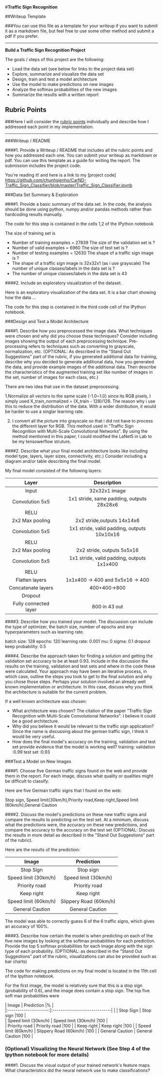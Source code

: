#**Traffic Sign Recognition** 

##Writeup Template

###You can use this file as a template for your writeup if you want to submit it as a markdown file, but feel free to use some other method and submit a pdf if you prefer.

---

**Build a Traffic Sign Recognition Project**
 
The goals / steps of this project are the following:
* Load the data set (see below for links to the project data set)
* Explore, summarize and visualize the data set
* Design, train and test a model architecture
* Use the model to make predictions on new images
* Analyze the softmax probabilities of the new images
* Summarize the results with a written report


[//]: # (Image References)

[image1]: ./examples/visualization.jpg "Visualization"
[image2]: ./examples/grayscale.jpg "Grayscaling"
[image3]: ./examples/random_noise.jpg "Random Noise"
[image4]: ./examples/placeholder.png "Traffic Sign 1"
[image5]: ./examples/placeholder.png "Traffic Sign 2"
[image6]: ./examples/placeholder.png "Traffic Sign 3"
[image7]: ./examples/placeholder.png "Traffic Sign 4"
[image8]: ./examples/placeholder.png "Traffic Sign 5"

## Rubric Points
###Here I will consider the [rubric points](https://review.udacity.com/#!/rubrics/481/view) individually and describe how I addressed each point in my implementation.  

---
###Writeup / README

####1. Provide a Writeup / README that includes all the rubric points and how you addressed each one. You can submit your writeup as markdown or pdf. You can use this template as a guide for writing the report. The submission includes the project code.

You're reading it! and here is a link to my [project code]
https://github.com/chunhsienho/CarND-Traffic_Sign_Classifier/blob/master/Traffic_Sign_Classifier.ipynb

###Data Set Summary & Exploration

####1. Provide a basic summary of the data set. In the code, the analysis should be done using python, numpy and/or pandas methods rather than hardcoding results manually.

The code for this step is contained in the cells 1,2 of the IPython notebook 

The size of training set is 
* Number of training examples = 27839
The size of the validation set is ?
* Number of valid examples = 6960
The size of test set is ?
* Number of testing examples = 12630
The shape of a traffic sign image is ?
* The shape of a traffic sign image is 32x32x1 (as i use grayscale)
The number of unique classes/labels in the data set is ?
* The number of unique classes/labels in the data set is 43

####2. Include an exploratory visualization of the dataset.

Here is an exploratory visualization of the data set. It is a bar chart showing how the data ...

The code for this step is contained in the third code cell of the IPython notebook.

###Design and Test a Model Architecture

####1. Describe how you preprocessed the image data. What techniques were chosen and why did you choose these techniques? Consider including images showing the output of each preprocessing technique. Pre-processing refers to techniques such as converting to grayscale, normalization, etc. (OPTIONAL: As described in the "Stand Out Suggestions" part of the rubric, if you generated additional data for training, describe why you decided to generate additional data, how you generated the data, and provide example images of the additional data. Then describe the characteristics of the augmented training set like number of images in the set, number of images for each class, etc.)

There are two idea that use in the dataset preprocessing.

1.Normalize all vectors to the same scale (-1.0~1.0) since its RGB pixels, I simply used X_train_normalized = (X_train - 128)/128. The reason why i use this to reduce the distribution of the data. With a wider distribution, it would be harder to use a singlar learning rate.

2. I convert all the picture into grayscale so that i did not have to process the different layer for RGB. This method used in "Traffic Sign Recognition with Multi-Scale Convolutional Networks". By using the method mentioned in this paper, I could modified the LaNet5 in Lab to be my tensowerflow struture. 









####2. Describe what your final model architecture looks like including model type, layers, layer sizes, connectivity, etc.) Consider including a diagram and/or table describing the final model.

My final model consisted of the following layers:

| Layer         		|     Description								| 
|:---------------------:|:---------------------------------------------:| 
| Input					| 32x32x1 image   								| 
| Convolution 5x5     	| 1x1 stride, same padding, outputs 28x28x6 	|
| RELU					|												|
| 2x2 Max pooling		| 2x2 stride,outputs 14x14x6					|
| Convolution 5x5		| 1x1 stride, valid padding, outputs 10x10x16 	|
| RELU					|												|
| 2x2 Max pooling		| 2x2 stride, outputs 5x5x16					|
| Convolution 5x5		| 1x1 stride, valid padding, outputs 1x1x400 	|
| RELU					|												|
| Flatten layers		| 1x1x400 -> 400 and 5x5x16 -> 400 				|
| Concatenate  layers	| 400+400->800  								|
| Dropout				|												|
|Fully connected layer 	|800 in 43 out  								|
 


####3. Describe how you trained your model. The discussion can include the type of optimizer, the batch size, number of epochs and any hyperparameters such as learning rate.

batch size: 128
epochs: 120
learning rate: 0.001
mu: 0
sigma: 0.1
dropout keep probability: 0.5

####4. Describe the approach taken for finding a solution and getting the validation set accuracy to be at least 0.93. Include in the discussion the results on the training, validation and test sets and where in the code these were calculated. Your approach may have been an iterative process, in which case, outline the steps you took to get to the final solution and why you chose those steps. Perhaps your solution involved an already well known implementation or architecture. In this case, discuss why you think the architecture is suitable for the current problem.


If a well known architecture was chosen:
* What architecture was chosen?
The citation of the paper "Traffic Sign Recognition with Multi-Scale Convolutional Networks". I believe it could be a good architecture.
* Why did you believe it would be relevant to the traffic sign application?
Since the name is discussing about the german traffic sign, I think it would be very useful.
* How does the final model's accuracy on the training, validation and test set provide evidence that the model is working well?
training:
validation :0.99
test set :0.93

 

###Test a Model on New Images

####1. Choose five German traffic signs found on the web and provide them in the report. For each image, discuss what quality or qualities might be difficult to classify.

Here are five German traffic signs that I found on the web:


Stop sign, Speed limit(30km/h),Priority road,Keep right,Speed limit (60km/h),General Caution

####2. Discuss the model's predictions on these new traffic signs and compare the results to predicting on the test set. At a minimum, discuss what the predictions were, the accuracy on these new predictions, and compare the accuracy to the accuracy on the test set (OPTIONAL: Discuss the results in more detail as described in the "Stand Out Suggestions" part of the rubric).

Here are the results of the prediction:

| Image			        |     Prediction	        					| 
|:---------------------:|:---------------------------------------------:| 
| Stop Sign      		| Stop sign   									| 
| Speed limit (30km/h)	| Speed limit (30km/h)							|
| Priority road			| Priority road									|
| Keep right			| Keep right					 				|
| Speed limit (60km/h)	| Slippery Road (60km/h)						|
| General Caution		| General Caution								|


The model was able to correctly guess 6 of the 6 traffic signs, which gives an accuracy of 100%. 

####3. Describe how certain the model is when predicting on each of the five new images by looking at the softmax probabilities for each prediction. Provide the top 5 softmax probabilities for each image along with the sign type of each probability. (OPTIONAL: as described in the "Stand Out Suggestions" part of the rubric, visualizations can also be provided such as bar charts)

The code for making predictions on my final model is located in the 11th cell of the Ipython notebook.

For the first image, the model is relatively sure that this is a stop sign (probability of 0.6), and the image does contain a stop sign. The top five soft max probabilities were


| Image			        |     Prediction	        	|%		|  
|:---------------------:|:------------------------------| 		| 
| Stop Sign      		| Stop sign   					|100	|  
| Speed limit (30km/h)	| Speed limit (30km/h)			|100	|  
| Priority road			| Priority road					|100	| 
| Keep right			| Keep right					|100	| 
| Speed limit (60km/h)	| Slippery Road (60km/h)		|100	| 
| General Caution		| General Caution				|100	| 





### (Optional) Visualizing the Neural Network (See Step 4 of the Ipython notebook for more details)
####1. Discuss the visual output of your trained network's feature maps. What characteristics did the neural network use to make classifications?


